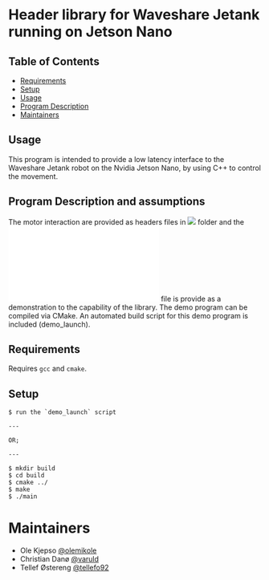 # Header library for Waveshare Jetank running on Jetson Nano


## Table of Contents

- [Requirements](#requirements)
- [Setup](#setup)
- [Usage](#usage)
- [Program Description](#program-description-and-assumptions)
- [Maintainers](#maintainers)


## Usage
This program is intended to provide a low latency interface to the Waveshare Jetank robot on the Nvidia Jetson Nano, by using C++ to control the movement.

## Program Description and assumptions
The motor interaction are provided as headers files in ![](./Jetank) folder and the ![](./demo.cpp) file is provide as a demonstration to the capability of the library. The demo program can be compiled via CMake. An automated build script for this demo program is included (demo_launch).

## Requirements

Requires `gcc` and `cmake`.

## Setup

	$ run the `demo_launch` script

	---

	OR;

	---

    $ mkdir build
    $ cd build
    $ cmake ../
    $ make
    $ ./main

# Maintainers
- Ole Kjepso [@olemikole](https://github.com/olemikole)
- Christian Danø [@varuld](https://github.com/varuld)
- Tellef Østereng [@tellefo92](https://github.com/tellefo92)
